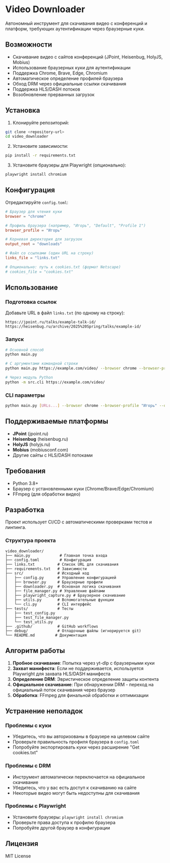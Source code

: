 # Video Downloader

Автономный инструмент для скачивания видео с конференций и платформ, требующих аутентификации через браузерные куки.

## Возможности

- Скачивание видео с сайтов конференций (JPoint, Heisenbug, HolyJS, Mobius)
- Использование браузерных куки для аутентификации
- Поддержка Chrome, Brave, Edge, Chromium
- Автоматическое определение профилей браузера
- Обход DRM через официальные ссылки скачивания
- Поддержка HLS/DASH потоков
- Возобновление прерванных загрузок

## Установка

1. Клонируйте репозиторий:
```bash
git clone <repository-url>
cd video_downloader
```

2. Установите зависимости:
```bash
pip install -r requirements.txt
```

3. Установите браузеры для Playwright (опционально):
```bash
playwright install chromium
```

## Конфигурация

Отредактируйте `config.toml`:

```toml
# Браузер для чтения куки
browser = "chrome"

# Профиль браузера (например, "Игорь", "Default", "Profile 1")
browser_profile = "Игорь"

# Корневая директория для загрузок
output_root = "downloads"

# Файл со ссылками (один URL на строку)
links_file = "links.txt"

# Опционально: путь к cookies.txt (формат Netscape)
# cookies_file = "cookies.txt"
```

## Использование

### Подготовка ссылок

Добавьте URL в файл `links.txt` (по одному на строку):
```
https://jpoint.ru/talks/example-talk-id/
https://heisenbug.ru/archive/2025%20Spring/talks/example-id/
```

### Запуск

```bash
# Основной способ
python main.py

# С аргументами командной строки
python main.py https://example.com/video/ --browser chrome --browser-profile "Игорь"

# Через модуль Python
python -m src.cli https://example.com/video/
```

### CLI параметры

```bash
python main.py [URLs...] --browser chrome --browser-profile "Игорь" --output-root downloads/
```

## Поддерживаемые платформы

- **JPoint** (jpoint.ru)
- **Heisenbug** (heisenbug.ru) 
- **HolyJS** (holyjs.ru)
- **Mobius** (mobiusconf.com)
- Другие сайты с HLS/DASH потоками

## Требования

- Python 3.8+
- Браузер с установленными куки (Chrome/Brave/Edge/Chromium)
- FFmpeg (для обработки видео)

## Разработка

Проект использует CI/CD с автоматическими проверками тестов и линтинга.

### Структура проекта

```
video_downloader/
├── main.py             # Главная точка входа
├── config.toml         # Конфигурация
├── links.txt          # Список URL для скачивания
├── requirements.txt   # Зависимости
├── src/               # Исходный код
│   ├── config.py      # Управление конфигурацией
│   ├── browser.py     # Браузерные профили
│   ├── downloader.py  # Основная логика скачивания
│   ├── file_manager.py # Управление файлами
│   ├── playwright_capture.py # Браузерное скачивание
│   ├── utils.py       # Вспомогательные функции
│   └── cli.py         # CLI интерфейс
├── tests/             # Тесты
│   ├── test_config.py
│   ├── test_file_manager.py
│   └── test_utils.py
├── .github/           # GitHub workflows
├── debug/             # Отладочные файлы (игнорируется git)
└── README.md         # Документация
```

## Алгоритм работы

1. **Пробное скачивание**: Попытка через yt-dlp с браузерными куки
2. **Захват манифеста**: Если не поддерживается, используется Playwright для захвата HLS/DASH манифеста
3. **Определение DRM**: Эвристическое определение защиты контента
4. **Официальное скачивание**: При обнаружении DRM - переход на официальный поток скачивания через браузер
5. **Обработка**: FFmpeg для финальной обработки и оптимизации

## Устранение неполадок

### Проблемы с куки
- Убедитесь, что вы авторизованы в браузере на целевом сайте
- Проверьте правильность профиля браузера в `config.toml`
- Попробуйте экспортировать куки через расширение "Get cookies.txt"

### Проблемы с DRM
- Инструмент автоматически переключается на официальное скачивание
- Убедитесь, что у вас есть доступ к скачиванию на сайте
- Некоторые видео могут быть недоступны для скачивания

### Проблемы с Playwright
- Установите браузеры: `playwright install chromium`
- Проверьте права доступа к профилю браузера
- Попробуйте другой браузер в конфигурации

## Лицензия

MIT License
